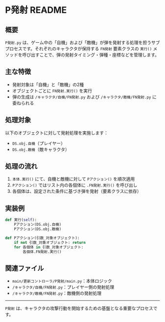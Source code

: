 # P発射 README

## 概要
`P発射.py` は、ゲーム中の「自機」および「敵機」が弾を発射する処理を担うサブプロセスです。それぞれのキャラクタが保持する `FN発射` 要素クラスの `実行()` メソッドを呼び出すことで、弾の発射タイミング・弾種・座標などを管理します。

## 主な特徴
- 発射対象は「自機」と「敵機」の2種
- オブジェクトごとに `FN発射.実行()` を実行
- 弾の生成は `/キャラクタ/自機/FN発射.py` および `/キャラクタ/敵機/FN発射.py` に委ねられる

## 処理対象
以下のオブジェクトに対して発射処理を実施します：

- `DS.obj.自機`（プレイヤー）
- `DS.obj.敵機`（敵キャラクタ）

## 処理の流れ
1. `本体.実行()` にて、自機と敵機に対して `Pアクション()` を順次適用
2. `Pアクション()` ではリスト内の各個体に `.FN発射.実行()` を呼び出し
3. 各個体は、設定された条件に基づき弾を発射（要素クラスに依存）

## 実装例
```python
def 実行(self):
    Pアクション(DS.obj.自機)
    Pアクション(DS.obj.敵機)

def Pアクション(引数_対象オブジェクト):
    if not 引数_対象オブジェクト: return
    for 各個体 in 引数_対象オブジェクト:
        各個体.FN発射.実行()
```

## 関連ファイル
- `main/更新コントローラ/P発射/main.py`：本体ロジック
- `/キャラクタ/自機/FN発射.py`：プレイヤー側の発射処理
- `/キャラクタ/敵機/FN発射.py`：敵機側の発射処理

---
`P発射` は、キャラクタの攻撃行動を開始するための基盤となる重要なプロセスです。